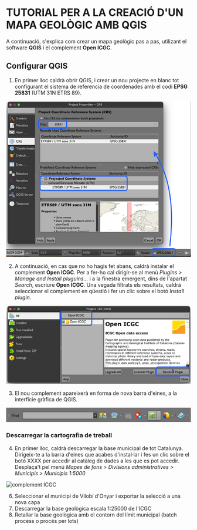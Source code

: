 # TUTORIAL PER A LA CREACIÓ D'UN MAPA GEOLÒGIC AMB QGIS

A continuació, s'explica com crear un mapa geològic pas a pas, utilizant el software **QGIS** i el complement **Open ICGC**.

## Configurar QGIS

1. En primer lloc caldrà obrir QGIS, i crear un nou projecte en blanc tot configurant el sistema de referencia de coordenades amb el codi **EPSG 25831** (UTM 31N ETRS 89).

![configura projecte](_static/fig1.png "Configura el CRS del projecte")

2. A continuació, en cas que no ho hagis fet abans, caldrà instalar el complement **Open ICGC**. Per a fer-ho cal dirigir-se al menú *Plugins > Manage and Install pluguins...* i a la finestra emergent, dins de l'apartat *Search*, escriure **Open ICGC**. Una vegada filtrats els resultats, caldrà seleccionar el complement en qüestió i fer un clic sobre el botó *Install plugin*.

![complement ICGC](_static/fig2.png "Instal·la el complement Open ICGC")

3. El nou complement apareixerà en forma de nova barra d'eines, a la interfície gràfica de QGIS.

![complement ICGC](_static/fig3.png "Aparença del complement Open ICGC")

### Descarregar la cartografia de treball

4. En primer lloc, caldrà descarregar la base municipal de tot Catalunya. Dirigeix-te a la barra d'eines que acabes d'instal·lar i fes un clic sobre el botó XXXX per accedir al catàleg de dades a les que es pot accedir. Desplaça't pel menú *Mapes de fons > Divisions administratives > Municipis > Municipis 1:5000*

![complement ICGC](_static/fig4png "Obten dades")
   
6. Seleccionar el municipi de Vilobí d'Onyar i exportar la selecció a una nova capa
7. Descarregar la base geològica escala 1:25000 de l'ICGC
8. Retallar la base geològica amb el contorn del límit municipal (batch process o procés per lots)
